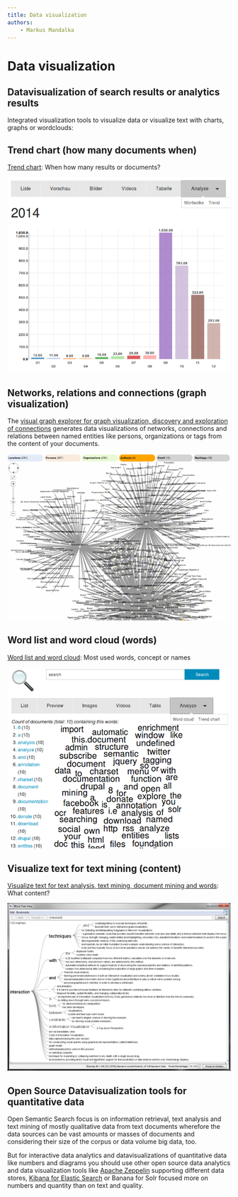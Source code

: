 ```yaml
---
title: Data visualization
authors:
    - Markus Mandalka
---
```


# Data visualization


## Datavisualization of search results or analytics results



Integrated visualization tools to visualize data or visualize text with charts, graphs or wordclouds:

## Trend chart (how many documents when)


[Trend chart](../analyze/trend): When how many results or documents?

![](../../screenshots/trend.png)

## Networks, relations and connections (graph visualization)


The [visual graph explorer for graph visualization, discovery and exploration of connections](../analytics/graph) generates data visualizations of networks, connections and relations between named entities like persons, organizations or tags from the content of your documents.

![](../../screenshots/visual_graph_explorer.png)

## Word list and word cloud (words)


[Word list and word cloud](../analyze/words): Most used words, concept or names


![](../../screenshots/wordcloud.png)

## Visualize text for text mining (content)


[Visualize text for text analysis, text mining, document mining and words](../analytics/textmining): What content?


![](../../screenshots/WordTree.jpg)

## Open Source Datavisualization tools for quantitative data


Open Semantic Search focus is on information retrieval, text analysis and text mining of mostly qualitative data from text documents wherefore the data sources can be vast amounts or masses of documents and considering their size of the corpus or data volume big data, too.

But for interactive data analytics and datavisualizations of quantitative data like numbers and diagrams you should use other open source data analytics and data visualization tools like [Apache Zeppelin](https://zeppelin.apache.org) supporting different data stores, [Kibana for Elastic Search](http://www.elastic.co/de/products/kibana) or Banana for Solr focused more on numbers and quantity than on text and quality.